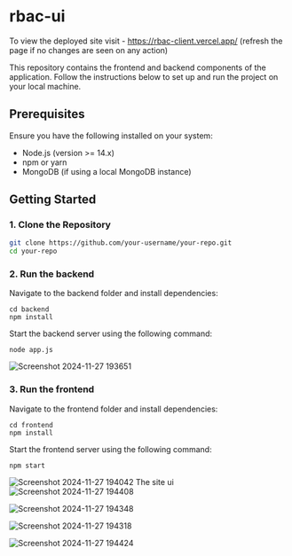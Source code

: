 # rbac-ui
 
To view the deployed site visit - https://rbac-client.vercel.app/
(refresh the page if no changes are seen on any action)

This repository contains the frontend and backend components of the application. Follow the instructions below to set up and run the project on your local machine.

## Prerequisites

Ensure you have the following installed on your system:
- Node.js (version >= 14.x)
- npm or yarn
- MongoDB (if using a local MongoDB instance)

## Getting Started

### 1. Clone the Repository

```bash
git clone https://github.com/your-username/your-repo.git
cd your-repo
```
### 2. Run the backend

Navigate to the backend folder and install dependencies:
```
cd backend
npm install

```
Start the backend server using the following command:
```
node app.js
```
![Screenshot 2024-11-27 193651](https://github.com/user-attachments/assets/26b73c2a-9fad-4dd4-a6b8-6fa31c7b3ad3)

### 3. Run the frontend
Navigate to the frontend folder and install dependencies:
```
cd frontend
npm install
```
Start the frontend server using the following command:
```
npm start
```
![Screenshot 2024-11-27 194042](https://github.com/user-attachments/assets/b5de0fd7-aae5-4bed-a6cd-26b99b96eb22)
The site ui
![Screenshot 2024-11-27 194408](https://github.com/user-attachments/assets/3c7dcbd7-da28-49d4-a4b1-49d1cda0b340)

![Screenshot 2024-11-27 194348](https://github.com/user-attachments/assets/958442ca-a642-4506-909b-ad59e44ebe2f)

![Screenshot 2024-11-27 194318](https://github.com/user-attachments/assets/5f86f13e-2a46-4081-a655-945543ea4b30)

![Screenshot 2024-11-27 194424](https://github.com/user-attachments/assets/17ff096c-8a5c-40c1-b7e9-dabaa4d6de0d)


